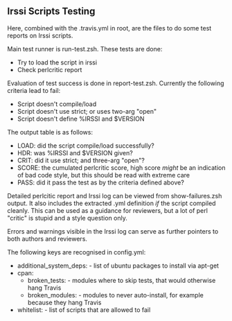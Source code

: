 Irssi Scripts Testing
---------------------

Here, combined with the .travis.yml in root, are the files to do some
test reports on Irssi scripts.

Main test runner is run-test.zsh. These tests are done:
* Try to load the script in irssi
* Check perlcritic report

Evaluation of test success is done in report-test.zsh. Currently the
following criteria lead to fail:
* Script doesn't compile/load
* Script doesn't use strict; or uses two-arg "open"
* Script doesn't define %IRSSI and $VERSION

The output table is as follows:
- LOAD:  did the script compile/load successfully?
- HDR:   was %IRSSI and $VERSION given?
- CRIT:  did it use strict; and three-arg "open"?
- SCORE: the cumulated perlcritic score, high score *might* be an
         indication of bad code style, but this should be read with
         extreme care
- PASS:  did it pass the test as by the criteria defined above?

Detailed perlcitic report and Irssi log can be viewed from
show-failures.zsh output. It also includes the extracted .yml
definition *if* the script compiled cleanly. This can be used as a
guidance for reviewers, but a lot of perl "critic" is stupid and a
style question only.

Errors and warnings visible in the Irssi log can serve as further
pointers to both authors and reviewers.

The following keys are recognised in config.yml:

* additional_system_deps: - list of ubuntu packages to install via
                            apt-get
* cpan:
  * broken_tests: - modules where to skip tests, that would otherwise
                    hang Travis
  * broken_modules: - modules to never auto-install, for example
                      because they hang Travis
* whitelist: - list of scripts that are allowed to fail
